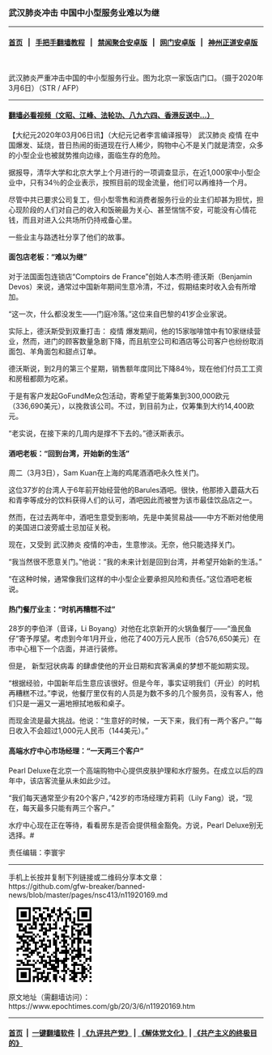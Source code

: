 ### 武汉肺炎冲击 中国中小型服务业难以为继
------------------------

#### [首页](https://github.com/gfw-breaker/banned-news/blob/master/README.md) &nbsp;&nbsp;|&nbsp;&nbsp; [手把手翻墙教程](https://github.com/gfw-breaker/guides/wiki) &nbsp;&nbsp;|&nbsp;&nbsp; [禁闻聚合安卓版](https://github.com/gfw-breaker/bn-android) &nbsp;&nbsp;|&nbsp;&nbsp; [网门安卓版](https://github.com/oGate2/oGate) &nbsp;&nbsp;|&nbsp;&nbsp; [神州正道安卓版](https://github.com/SzzdOgate/update) 



<div><img alt="" class="aligncenter wp-post-image" src="https://i.epochtimes.com/assets/uploads/2020/03/GettyImages-1205397067-600x400.jpg"/>
<div class="red16 caption">
 <p>
  武汉肺炎严重冲击中国的中小型服务行业。图为北京一家饭店门口。（摄于2020年3月6日）（STR / AFP）
 </p>
</div>
</div><hr/>

#### [翻墙必看视频（文昭、江峰、法轮功、八九六四、香港反送中...）](https://github.com/gfw-breaker/banned-news/blob/master/pages/link3.md)

<div><p>
 【大纪元2020年03月06日讯】（大纪元记者李言编译报导）
 <ok href="https://www.epochtimes.com/gb/tag/%E6%AD%A6%E6%B1%89%E8%82%BA%E7%82%8E.html">
  武汉肺炎
 </ok>
 <ok href="https://www.epochtimes.com/gb/tag/%E7%96%AB%E6%83%85.html">
  疫情
 </ok>
 在中国爆发、延烧，昔日热闹的街道现在行人稀少，购物中心不是关门就是清空，众多的小型企业也被就势推向边缘，面临生存的危险。
</p>
<p>
 据报导，清华大学和北京大学上个月进行的一项调查显示，在近1,000家中小型企业中，只有34％的企业表示，按照目前的现金流量，他们可以再维持一个月。
</p>
<p>
 尽管中共已要求公司复工，但小型零售和消费者服务行业的业主们却甚为担忧，担心现阶段的人们对自己的收入和饭碗最为关心、甚至惴惴不安，可能没有心情花钱，而且对进入公共场所仍持戒备心里。
</p>
<p>
 一些业主与路透社分享了他们的故事。
</p>
<h4>
 面包店老板：“难以为继”
</h4>
<p>
 对于法国面包连锁店“Comptoirs de France”创始人本杰明·德沃斯（Benjamin Devos）来说，通常过中国新年期间生意冷清，不过，假期结束时收入会有所增加。
</p>
<p>
 “这一次，什么都没发生——门庭冷落。”这位来自巴黎的41岁企业家说。
</p>
<p>
 实际上，德沃斯受到双重打击：
 <ok href="https://www.epochtimes.com/gb/tag/%E7%96%AB%E6%83%85.html">
  疫情
 </ok>
 爆发期间，他的15家咖啡馆中有10家继续营业，然而，进门的顾客数量急剧下降，而且航空公司和酒店等公司客户也纷纷取消面包、羊角面包和甜点订单。
</p>
<p>
 德沃斯说，到2月的第三个星期，销售额年度同比下降84％，现在他们付员工工资和房租都颇为吃紧。
</p>
<p>
 于是有客户发起GoFundMe众包活动，寄希望于能筹集到300,000欧元（336,690美元），以挽救该公司。不过，到目前为止，仅筹集到大约14,400欧元。
</p>
<p>
 “老实说，在接下来的几周内是撑不下去的。”德沃斯表示。
</p>
<h4>
 酒吧老板：“回到台湾，开始新的生活”
</h4>
<p>
 周二（3月3日），Sam Kuan在上海的鸡尾酒酒吧永久性关门。
</p>
<p>
 这位37岁的台湾人于6年前开始经营他的Barules酒吧。很快，他那掺入蘑菇大石和青李等成分的饮料获得人们的认可，酒吧因此而被誉为该市最佳饮品店之一。
</p>
<p>
 然而，在过去两年中，酒吧生意受到影响，先是中美贸易战——中方不断对他使用的美国进口波旁威士忌加征关税。
</p>
<p>
 现在，又受到
 <ok href="https://www.epochtimes.com/gb/tag/%E6%AD%A6%E6%B1%89%E8%82%BA%E7%82%8E.html">
  武汉肺炎
 </ok>
 疫情的冲击，生意惨淡。无奈，他只能选择关门。
</p>
<p>
 “我当然很不愿意关门。”他说：“我的未来计划是回到台湾，并希望开始新的生活。”
</p>
<p>
 “在这种时候，通常像我们这样的中小型企业要承担风险和责任。”这位酒吧老板说。
</p>
<h4>
 热门餐厅业主：“时机再糟糕不过”
</h4>
<p>
 28岁的李伯洋（音译，Li Boyang）对他在北京新开的火锅鱼餐厅——“渔民鱼仔”寄予厚望。考虑到今年1月开业，他花了400万元人民币（合576,650美元）在市中心租下一个店面，并进行装修。
</p>
<p>
 但是，
 <ok href="https://www.epochtimes.com/gb/tag/%E6%96%B0%E5%9E%8B%E5%86%A0%E7%8A%B6%E7%97%85%E6%AF%92.html">
  新型冠状病毒
 </ok>
 的肆虐使他的开业日期和宾客满桌的梦想不能如期实现。
</p>
<p>
 “根据经验，中国新年后生意应该很好。但是今年，事实证明我们（开业）的时机再糟糕不过。”李说，他餐厅里仅有的人员是为数不多的几个服务员，没有客人，他们只是一遍又一遍地擦拭地板和桌子。
</p>
<p>
 而现金流是最大挑战。他说：“生意好的时候，一天下来，我们有一两个客户。”“每日收入不会超过1,000元人民币（144美元）。”
</p>
<h4>
 高端水疗中心市场经理：“一天两三个客户”
</h4>
<p>
 Pearl Deluxe在北京一个高端购物中心提供皮肤护理和水疗服务。在成立以后的四年中，该店客流量从未如此少过。
</p>
<p>
 “我们每天通常至少有20个客户，”42岁的市场经理方莉莉（Lily Fang）说，“现在，每天最多只能有两三个客户。”
</p>
<p>
 水疗中心现在正在等待，看看房东是否会提供租金豁免。方说，Pearl Deluxe别无选择。#
</p>
<p>
 责任编辑：李寰宇
</p>
</div>
<hr/>
手机上长按并复制下列链接或二维码分享本文章：<br/>
https://github.com/gfw-breaker/banned-news/blob/master/pages/nsc413/n11920169.md <br/>
<a href='https://github.com/gfw-breaker/banned-news/blob/master/pages/nsc413/n11920169.md'><img src='https://github.com/gfw-breaker/banned-news/blob/master/pages/nsc413/n11920169.md.png'/></a> <br/>
原文地址（需翻墙访问）：https://www.epochtimes.com/gb/20/3/6/n11920169.htm


------------------------
#### [首页](https://github.com/gfw-breaker/banned-news/blob/master/README.md) &nbsp;|&nbsp; [一键翻墙软件](https://github.com/gfw-breaker/nogfw/blob/master/README.md) &nbsp;| [《九评共产党》](https://github.com/gfw-breaker/9ping.md/blob/master/README.md#九评之一评共产党是什么) | [《解体党文化》](https://github.com/gfw-breaker/jtdwh.md/blob/master/README.md) | [《共产主义的终极目的》](https://github.com/gfw-breaker/gczydzjmd.md/blob/master/README.md)


<img src='http://gfw-breaker.win/banned-news/pages/nsc413/n11920169.md' width='0px' height='0px'/>